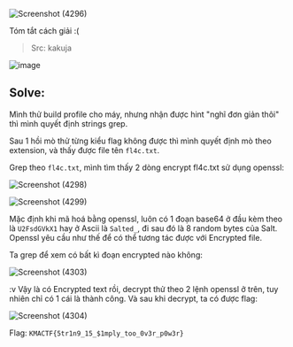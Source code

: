 ![Screenshot (4296)](https://github.com/NVex0/uWU/assets/113530029/cdd6a816-0cde-4ae4-9638-ff7279c1e9cd)

Tóm tắt cách giải :( 
> Src: kakuja

![image](https://github.com/NVex0/uWU/assets/113530029/31141fbd-31f3-4371-85be-be67dbc2223b)

## Solve:

Mình thử build profile cho máy, nhưng nhận được hint "nghĩ đơn giản thôi" thì mình quyết định strings grep.

Sau 1 hồi mò thử từng kiểu flag không được thì mình quyết định mò theo extension, và thấy được file tên `fl4c.txt`.

Grep theo `fl4c.txt`, mình tìm thấy 2 dòng encrypt fl4c.txt sử dụng openssl:

![Screenshot (4298)](https://github.com/NVex0/uWU/assets/113530029/5b2fdb9c-a6da-49bf-b56f-01a41497d140)

![Screenshot (4299)](https://github.com/NVex0/uWU/assets/113530029/70530717-68f7-45b5-a404-0b01a11aeaf5)

Mặc định khi mã hoá bằng openssl, luôn có 1 đoạn base64 ở đầu kèm theo là `U2FsdGVkX1` hay ở Ascii là `Salted_`, đi sau đó là 8 random bytes của Salt. Openssl yêu cầu như thế để có thể tương tác được với Encrypted file. 

Ta grep để xem có bất kì đoạn encrypted nào không:

![Screenshot (4303)](https://github.com/NVex0/uWU/assets/113530029/a16aabf4-a8f1-473b-8ad7-46afa4d85c08)

:v Vậy là có Encrypted text rồi, decrypt thử theo 2 lệnh openssl ở trên, tuy nhiên chỉ có 1 cái là thành công. Và sau khi decrypt, ta có được flag:

![Screenshot (4304)](https://github.com/NVex0/uWU/assets/113530029/114bcea7-283f-4c10-9541-d3b2fd15f007)

Flag: `KMACTF{5tr1n9_15_$1mply_too_0v3r_p0w3r}`
